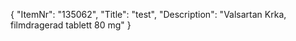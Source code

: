 {
  "ItemNr": "135062",
  "Title": "test",
  "Description": "Valsartan Krka, filmdragerad tablett 80 mg"
}